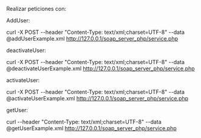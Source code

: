 Realizar peticiones con:

AddUser:

curl -X POST --header "Content-Type: text/xml;charset=UTF-8" --data @addUserExample.xml http://127.0.0.1/soap_server_php/service.php

deactivateUser:

curl -X POST --header "Content-Type: text/xml;charset=UTF-8" --data @deactivateUserExample.xml http://127.0.0.1/soap_server_php/service.php


activateUser:

curl -X POST --header "Content-Type: text/xml;charset=UTF-8" --data @activateUserExample.xml http://127.0.0.1/soap_server_php/service.php


getUser:

curl --header "Content-Type: text/xml;charset=UTF-8" --data @getUserExample.xml http://127.0.0.1/soap_server_php/service.php
